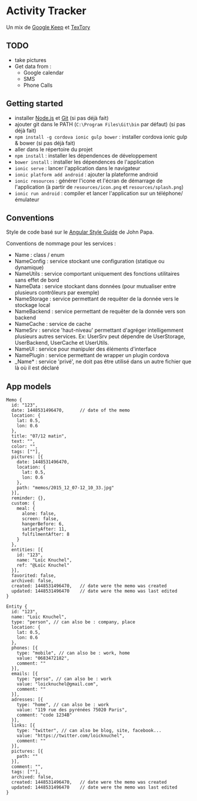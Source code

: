 # Activity Tracker

Un mix de [Google Keep](https://play.google.com/store/apps/details?id=com.google.android.keep) et [TexTory](https://play.google.com/store/apps/details?id=io.android.textory)

## TODO

- take pictures
- Get data from :
  - Google calendar
  - SMS
  - Phone Calls

## Getting started

- installer [Node.js](https://nodejs.org/) et [Git](https://git-scm.com/) (si pas déjà fait)
- ajouter git dans le PATH (`C:\Program Files\Git\bin` par défaut) (si pas déjà fait)
- `npm install -g cordova ionic gulp bower` : installer cordova ionic gulp & bower (si pas déjà fait)
- aller dans le répertoire du projet
- `npm install` : installer les dépendences de développement
- `bower install` : installer les dépendences de l'application
- `ionic serve` : lancer l'application dans le navigateur
- `ionic platform add android` : ajouter la plateforme android
- `ionic resources` : générer l'icone et l'écran de démarrage de l'application (à partir de `resources/icon.png` et `resources/splash.png`)
- `ionic run android` : compiler et lancer l'application sur un téléphone/émulateur

## Conventions

Style de code basé sur le [Angular Style Guide](https://github.com/johnpapa/angular-styleguide) de John Papa.

Conventions de nommage pour les services :

- Name          : class / enum
- NameConfig    : service stockant une configuration (statique ou dynamique)
- NameUtils     : service comportant uniquement des fonctions utilitaires sans effet de bord
- NameData      : service stockant dans données (pour mutualiser entre plusieurs contrôleurs par exemple)
- NameStorage   : service permettant de requêter de la donnée vers le stockage local
- NameBackend   : service permettant de requêter de la donnée vers son backend
- NameCache     : service de cache
- NameSrv       : service 'haut-niveau' permettant d'agréger intelligemment plusieurs autres services. Ex: UserSrv peut dépendre de UserStorage, UserBackend, UserCache et UserUtils.
- NameUI        : service pour manipuler des éléments d'interface
- NamePlugin    : service permettant de wrapper un plugin cordova
- _Name*        : service 'privé', ne doit pas être utilisé dans un autre fichier que là où il est déclaré

## App models

```
Memo {
  id: "123",
  date: 1448531496470,      // date of the memo
  location: {
    lat: 0.5,
    lon: 0.6
  },
  title: "07/12 matin",
  text: "",
  color: "",
  tags: [""],
  pictures: [{
    date: 1448531496470,
    location: {
      lat: 0.5,
      lon: 0.6
    },
    path: "memos/2015_12_07-12_10_33.jpg"
  }],
  reminder: {},
  custom: {
    meal: {
      alone: false,
      screen: false,
      hangerBefore: 6,
      satietyAfter: 11,
      fulfilmentAfter: 8
    }
  },
  entities: [{
    id: "123",
    name: "Loïc Knuchel",
    ref: "@Loïc Knuchel"
  }],
  favorited: false,
  archived: false,
  created: 1448531496470,   // date were the memo was created
  updated: 1448531496470    // date were the memo was last edited
}
```

```
Entity {
  id: "123",
  name: "Loïc Knuchel",
  type: "person", // can also be : company, place
  location: {
    lat: 0.5,
    lon: 0.6
  },
  phones: [{
    type: "mobile", // can also be : work, home
    value: "0683472182",
    comment: ""
  }],
  emails: [{
    type: "perso", // can also be : work
    value: "loicknuchel@gmail.com",
    comment: ""
  }],
  adresses: [{
    type: "home", // can also be : work
    value: "119 rue des pyrénées 75020 Paris",
    comment: "code 1234B"
  }],
  links: [{
    type: "twitter", // can also be blog, site, facebook...
    value: "https://twitter.com/loicknuchel",
    comment: ""
  }],
  pictures: [{
    path: ""
  }],
  comment: "",
  tags: [""],
  archived: false,
  created: 1448531496470,   // date were the memo was created
  updated: 1448531496470    // date were the memo was last edited
}
```
